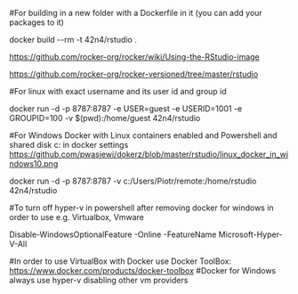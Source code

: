 #For building in a new folder with a Dockerfile in it (you can add your packages to it)

docker build --rm -t 42n4/rstudio .

https://github.com/rocker-org/rocker/wiki/Using-the-RStudio-image

https://github.com/rocker-org/rocker-versioned/tree/master/rstudio

#For linux with exact username and its user id and group id

docker run -d -p 8787:8787 -e USER=guest -e USERID=1001 -e GROUPID=100 -v $(pwd):/home/guest 42n4/rstudio

#For Windows Docker with Linux containers enabled and Powershell and shared disk c: in docker settings
https://github.com/pwasiewi/dokerz/blob/master/rstudio/linux_docker_in_windows10.png

docker run -d -p 8787:8787 -v c:/Users/Piotr/remote:/home/rstudio 42n4/rstudio


#To turn off hyper-v in powershell after removing docker for windows in order to use e.g. Virtualbox, Vmware

Disable-WindowsOptionalFeature -Online -FeatureName Microsoft-Hyper-V-All

#In order to use VirtualBox with Docker use Docker ToolBox: https://www.docker.com/products/docker-toolbox
#Docker for Windows always use hyper-v disabling other vm providers

